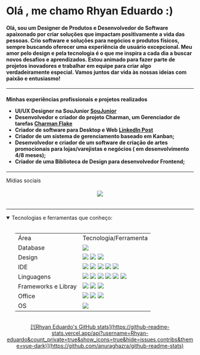 <h1 align="left">Olá , me chamo Rhyan Eduardo :)</h1>

<h4 align="left">
	Olá, sou um Designer de Produtos e Desenvolvedor de Software apaixonado por criar soluções que impactam positivamente a vida das pessoas. Crio software e soluções para negócios e produtos físicos, sempre buscando oferecer uma experiência de usuário excepcional. Meu amor pelo design e pela tecnologia é o que me inspira a cada dia a buscar novos desafios e aprendizados. Estou animado para fazer parte de projetos inovadores e trabalhar em equipe para criar algo verdadeiramente especial. Vamos juntos dar vida às nossas ideias com paixão e entusiasmo!
</h4>

---

<h4>
  <p>Minhas experiências profissionais e projetos realizados</p>
  
  <ul>
    <li> UI/UX Designer na SouJunior <a href="https://www.linkedin.com/company/soujunior/mycompany/">SouJunior</a></li>
    <li> Desenvolvedor e criador do projeto Charman, um Gerenciador de tarefas <a href="https://www.linkedin.com/showcase/charmanflake-team/">Charman Flake</a></li>
    <li> Criador de software para Desktop e Web <a href="https://www.linkedin.com/posts/rhyan-eduardo-14ab491a0_ol%C3%A1-sou-designer-de-produtos-e-uiux-designer-activity-6952765693259837440-Z2Y1?utm_source=share&utm_medium=member_desktop">LinkedIn Post</a></li>
    <li> Criador de um sistema de gerenciamento baseado em Kanban;</a></li>
    <li> Desenvolvedor e criador de um software de criação de artes promocionais para lojas/varejistas e negócios ( em desenvolvimento 4/8 meses);</a></li>
    <li> Criador de uma Biblioteca de Design para desenvolvedor Frontend;</a></li>
  </ul>
</h4>

---

 <p>Mídias sociais</p>

<h6 align="center">
  <a href="https://www.linkedin.com/in/rhyan-eduardo-14ab491a0/">
    <img src="https://img.shields.io/badge/LinkedIn-0077B5?style=for-the-badge&logo=linkedin&logoColor=white" />
  </a>
</h6>

-----------------------------------------------

<details open="open">
  <summary>Tecnologias e ferramentas que conheço:</summary>
  <br>
  <ul>
    <table align="center">
      <tr>
        <td>Área</td>
        <td>Tecnologia/Ferramenta</td>
      </tr>
      <tr>
        <td>Database</td>
        <td><img src="https://img.shields.io/badge/PostgreSql-CC2927?style=for-the-badge&logo=postgresql&logoColor=white&b" />
        </td>
      </tr>
      <tr>
        <td>Design</td>
        <td><img src="https://img.shields.io/badge/Adobe%20Creative%20Cloud-DA1F26?style=for-the-badge&logo=Adobe%20Creative%20Cloud&logoColor=white" />
        <img src="https://img.shields.io/badge/Figma-DA1F26?style=for-the-badge&logo=figma&logoColor=white" />
         <img src="https://img.shields.io/badge/Corel%20Draw-DA1F26?style=for-the-badge&logo=Corel%20Draw&logoColor=white" />
        </td>
      </tr>
      <tr>
        <td>IDE</td>
        <td>
          <img src="https://img.shields.io/badge/Android_Studio-3DDC84?style=for-the-badge&logo=android-studio&logoColor=white" />
          <img src="https://img.shields.io/badge/Eclipse-2C2255?style=for-the-badge&logo=eclipse&logoColor=white" />
          <img src="https://img.shields.io/badge/Visual_Studio-5C2D91?style=for-the-badge&logo=visual%20studio&logoColor=white" />
          <img src="https://img.shields.io/badge/apache%20netbeans-1B6AC6?style=for-the-badge&logo=apache%20netbeans%20IDE&logoColor=white" />
          <img src="https://img.shields.io/badge/Delphi_RAD_Studio-B22222?style=for-the-badge&logo=delphi&logoColor=white" />
        </td>
      </tr>
      <tr>
        <td>Linguagens</td>
        <td>
          <img src="https://img.shields.io/badge/Java-ED8B00?style=for-the-badge&logo=java&logoColor=white" />
          <img src="https://img.shields.io/badge/JavaScript-323330?style=for-the-badge&logo=javascript&logoColor=F7DF1E" />
          <img src="https://img.shields.io/badge/C%23-239120?style=for-the-badge&logo=c-sharp&logoColor=white" />
          <img src="https://img.shields.io/badge/json-5E5C5C?style=for-the-badge&logo=json&logoColor=white" />
          <img src="https://img.shields.io/badge/SASS-5E5C5C?style=for-the-badge&logo=sass&logoColor=white" />
          <img src="https://img.shields.io/badge/python-5E5C5C?style=for-the-badge&logo=python&logoColor=white" />
        </td>
      </tr>
      <tr>
        <td>Frameworks e Libray</td>
        <td>
          <img src="https://img.shields.io/badge/Bootstrap-563D7C?style=for-the-badge&logo=bootstrap&logoColor=white" />
          <img src="https://img.shields.io/badge/Node.js-339933?style=for-the-badge&logo=nodedotjs&logoColor=white" />
          <img src="https://img.shields.io/badge/React-004880?style=for-the-badge&logo=react&logoColor=white" />
        </td>
      </tr>
      <tr>
        <td>Office</td>
        <td>
          <img src="https://img.shields.io/badge/Microsoft_Office-D83B01?style=for-the-badge&logo=microsoft-office&logoColor=white" />
          <img src="https://img.shields.io/badge/Trello-0052CC?style=for-the-badge&logo=trello&logoColor=white" />
          <img src="https://img.shields.io/badge/Notion-0052CC?style=for-the-badge&logo=notion&logoColor=white" />
        </td>
      </tr>
      <tr>
        <td>OS</td>
        <td>
          <img src="https://img.shields.io/badge/Windows-0078D6?style=for-the-badge&logo=windows&logoColor=white" />
        </td>
      </tr>
    </table>
  </ul>
</details>

<br>

<div><center>
  <a href="https://github.com/Rhyan-eduardo">
[![Rhyan Eduardo's GitHub stats](https://github-readme-stats.vercel.app/api?username=Rhyan-eduardo&count_private=true&show_icons=true&hide=issues,contribs&theme=vue-dark)](https://github.com/anuraghazra/github-readme-stats)
</a></div>


